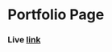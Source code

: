 # Portfolio Page
### Live <a href="https://pixeloon.herokuapp.com/index.html" target="_blank">link</a>
